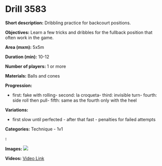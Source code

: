 # Drill 3583

**Short description:**
Dribbling practice for backcourt positions.

**Objectives:**
Learn a few tricks and dribbles for the fullback position that often work in the game.

**Area (mxm):**
5x5m

**Duration (min):**
10-12

**Number of players:**
1 or more

**Materials:**
Balls and cones

**Progression:**
- first: fake with rolling- second: la croqueta- third: invisible turn- fourth: side roll then pull- fifth: same as the fourth only with the heel

**Variations:**
- first slow until perfected - after that fast - penalties for failed attempts

**Categories:**
Technique - 1v1

**:**


**Images:**
![](https://www.coachingfutsal.com/\images\f2b9c330-f224-4f9d-bfaa-fa64dbfb9710_futsal_five_dribllings.jpg)

**Videos:**
[Video Link](https://www.youtube.com/embed/fY5THLQ83pM)

